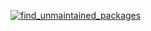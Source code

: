 [![find_unmaintained_packages](https://github.com/package-maintenance-dev/github-action-poetry-example/actions/workflows/workflow.yml/badge.svg)](https://github.com/package-maintenance-dev/github-action-poetry-example/actions/workflows/workflow.yml)
